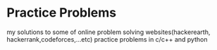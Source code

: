 # Practice Problems
my solutions to some of online problem solving websites(hackerearth, hackerrank,codeforces,...etc) practice problems in c/c++ and python
